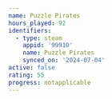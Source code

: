 ```yaml
---
name: Puzzle Pirates
hours_played: 92
identifiers:
  - type: steam
    appid: '99910'
    name: Puzzle Pirates
    synced_on: '2024-07-04'
active: false
rating: 55
progress: notapplicable
---
```


